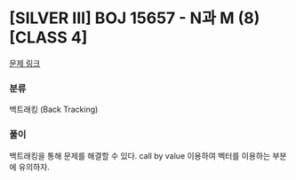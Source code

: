 # [SILVER III] BOJ 15657 - N과 M (8) [CLASS 4]

[문제 링크](https://boj.kr/15657)

### 분류

백트래킹 (Back Tracking)

### 풀이

백트래킹을 통해 문제를 해결할 수 있다. call by value 이용하여 벡터를 이용하는 부분에 유의하자.